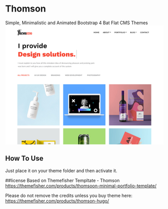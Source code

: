# Thomson
Simple, Minimalistic and Animated Bootstrap 4 Bat Flat CMS Themes
![](tomson.jpg)

## How To Use
Just place it on your theme folder and then activate it.

##license
Based on Themefisher Templtate - Thomson
https://themefisher.com/products/thomsoon-minimal-portfolio-template/

Please do not remove the credits unless you buy theme here:
https://themefisher.com/products/thomson-hugo/
